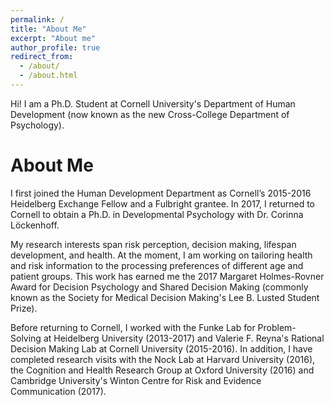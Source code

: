 ```yaml
---
permalink: /
title: "About Me"
excerpt: "About me"
author_profile: true
redirect_from: 
  - /about/
  - /about.html
---
```


Hi! I am a Ph.D. Student at Cornell University's Department of Human Development (now known as the new Cross-College Department of Psychology).

**About Me**
=====

I first joined the Human Development Department as Cornell’s 2015-2016 Heidelberg Exchange Fellow and a Fulbright grantee. In 2017, I returned to Cornell to obtain a Ph.D. in Developmental Psychology with Dr. Corinna Löckenhoff.

My research interests span risk perception, decision making, lifespan development, and health. At the moment, I am working on tailoring health and risk information to the processing preferences of different age and patient groups. This work has earned me the 2017 Margaret Holmes-Rovner Award for Decision Psychology and Shared Decision Making (commonly known as the Society for Medical Decision Making's Lee B. Lusted Student Prize).

Before returning to Cornell, I worked with the Funke Lab for Problem-Solving at Heidelberg University (2013-2017) and Valerie F. Reyna's Rational Decision Making Lab at Cornell University (2015-2016). In addition, I have completed research visits with the Nock Lab at Harvard University (2016), the Cognition and Health Research Group at Oxford University (2016) and Cambridge University's Winton Centre for Risk and Evidence Communication (2017).
